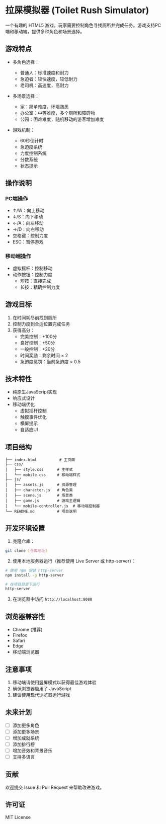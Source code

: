 # 拉屎模拟器 (Toilet Rush Simulator)

一个有趣的 HTML5 游戏，玩家需要控制角色寻找厕所并完成任务。游戏支持PC端和移动端，提供多种角色和场景选择。

## 游戏特点

- 多角色选择：
  - 普通人：标准速度和耐力
  - 急迫者：较快速度，较低耐力
  - 老司机：高速度，高耐力

- 多场景选择：
  - 家：简单难度，环境熟悉
  - 办公室：中等难度，多个厕所和障碍物
  - 公园：困难难度，随机移动的游客增加难度

- 游戏机制：
  - 60秒倒计时
  - 急迫度系统
  - 力度控制系统
  - 分数系统
  - 状态提示

## 操作说明

### PC端操作
- ↑/W：向上移动
- ↓/S：向下移动
- ←/A：向左移动
- →/D：向右移动
- 空格键：控制力度
- ESC：暂停游戏

### 移动端操作
- 虚拟摇杆：控制移动
- 动作按钮：控制力度
  - 短按：直接完成
  - 长按：精确控制力度

## 游戏目标

1. 在时间耗尽前找到厕所
2. 控制力度到合适位置完成任务
3. 获得高分：
   - 完美控制：+100分
   - 良好控制：+50分
   - 一般控制：+20分
   - 时间奖励：剩余时间 × 2
   - 急迫度惩罚：当前急迫度 × 0.5

## 技术特性

- 纯原生JavaScript实现
- 响应式设计
- 移动端优化
  - 虚拟摇杆控制
  - 触摸事件优化
  - 横屏提示
  - 自适应UI

## 项目结构

```
├── index.html          # 主页面
├── css/
│   ├── style.css      # 主样式
│   └── mobile.css     # 移动端样式
├── js/
│   ├── assets.js      # 资源管理
│   ├── character.js   # 角色类
│   ├── scene.js       # 场景类
│   ├── game.js        # 游戏主逻辑
│   └── mobile-controller.js  # 移动端控制器
└── README.md          # 项目说明
```

## 开发环境设置

1. 克隆仓库：
```bash
git clone [仓库地址]
```

2. 使用本地服务器运行（推荐使用 Live Server 或 http-server）：
```bash
# 使用 npm 安装 http-server
npm install -g http-server

# 在项目目录下运行
http-server
```

3. 在浏览器中访问 `http://localhost:8080`

## 浏览器兼容性

- Chrome (推荐)
- Firefox
- Safari
- Edge
- 移动端浏览器

## 注意事项

1. 移动端请使用竖屏模式以获得最佳游戏体验
2. 确保浏览器启用了 JavaScript
3. 建议使用现代浏览器运行游戏

## 未来计划

- [ ] 添加更多角色
- [ ] 添加更多场景
- [ ] 增加成就系统
- [ ] 添加排行榜
- [ ] 增加音效和背景音乐
- [ ] 支持多语言

## 贡献

欢迎提交 Issue 和 Pull Request 来帮助改进游戏。

## 许可证

MIT License 